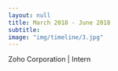 ```yaml
---
layout: null
title: March 2018 - June 2018
subtitle:
image: "img/timeline/3.jpg"
---
```

Zoho Corporation | Intern
